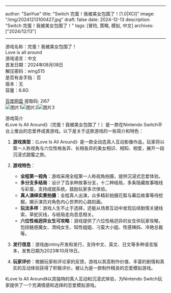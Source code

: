 
---
author: "SanYue"
title: "Switch 完蛋！我被美女包围了！[1.0|XCI]"
image: "/img/20241213100427.jpg"
draft: false
date: 2024-12-13
description: "Switch 完蛋！我被美女包围了！"
tags: [冒险, 策略, 模拟, 中文]
archives: ["2024/12/13"]

---

游戏名称：完蛋！我被美女包围了！   
Love is all around    
游戏语言：中文  
首发日期：2024年08月08日  
解压密码：wing515  
是否有金手指：否  
版本：无   
容量：6.6G

[百度网盘](https://pan.baidu.com/s/13BtsLJQmRQQXyQjP9GJFpg) 提取码: 2i67  
![图片1](/img/378f2b.jpg)![图片2](/img/0e674e.jpg)![图片3](/img/9d49f4.jpg)  

游戏简介  
《Love Is All Around》（完蛋！我被美女包围了！）是一款在Nintendo Switch平台上推出的恋爱养成类游戏。以下是关于这款游戏的一些简介和特色：

1. **游戏类型**：《Love Is All Around》是一款全动态真人互动影像作品，玩家将以第一人称视角与六位性格各异、长相各异的美女相识、相知、相爱，展开一段沉浸式甜蜜之旅。

2. **游戏特色**：
   - **全程第一视角**：游戏采用全程第一人称视角拍摄，提供沉浸式恋爱体验。
   - **多分支多结局**：设计了百余种故事分支，十二种结局，多条隐藏故事暗线与彩蛋，支持成就系统，鼓励玩家多次体验。
   - **真人演绎实景拍摄**：全程真人出演，众多精彩拍摄花絮与幕后故事等待挖掘，揭示演员对角色内心世界的心路刻画。
   - **玩法多样**：游戏人生不止于选择，还能从场景互动中发现后续剧情关键线索，草蛇灰线，与结局走向息息相关。
   - **六位性格迥异女生可攻略**：游戏提供了六位性格迥异的女生供玩家攻略，包括魅惑魔女、清纯女生、知性姐姐、刁蛮大小姐、性感辣妈、冷艳总裁等。

3. **发行信息**：游戏由intiny开发和发行，支持中文、英文、日文等多种语言版本，发售日期为2023年10月18日。

4. **玩家评价**：根据玩家和评论家的反馈，游戏以其高制作价值、丰富的剧情和真实的互动体验获得了积极评价，被认为是一款制作精良的恋爱模拟游戏。

《Love Is All Around》以其独特的真人互动和沉浸式体验，为Nintendo Switch玩家提供了一个充满情感和选择的恋爱模拟游戏。
